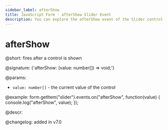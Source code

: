 ```yaml
---
sidebar_label: afterShow
title: JavaScript Form - afterShow Slider Event 
description: You can explore the afterShow event of the Slider control of Form in the documentation of the DHTMLX JavaScript UI library. Browse developer guides and API reference, try out code examples and live demos, and download a free 30-day evaluation version of DHTMLX Suite.
---
```


# afterShow

@short: fires after a control is shown

@signature: {'afterShow: (value: number[]) => void;'}

@params:
- `value: number[]` - the current value of the control

@example:
form.getItem("slider").events.on("afterShow", function(value) {
    console.log("afterShow", value);
});

@descr:

@changelog: added in v7.0
